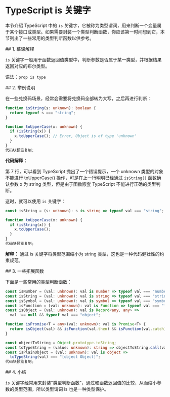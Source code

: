 # TypeScript is 关键字

本节介绍 TypeScript 中的 `is` 关键字，它被称为类型谓词，用来判断一个变量属于某个接口或类型。如果需要封装一个类型判断函数，你应该第一时间想到它，本节列出了一些常用的类型判断函数以供参考。

[]()## 1. 慕课解释

`is` 关键字一般用于函数返回值类型中，判断参数是否属于某一类型，并根据结果返回对应的布尔类型。

语法：`prop is type`

[]()## 2. 举例说明

在一些兑换码场景，经常会需要将兑换码全部转为大写，之后再进行判断：

```ts
function isString(s: unknown): boolean {
  return typeof s === "string";
}

function toUpperCase(x: unknown) {
  if (isString(x)) {
    x.toUpperCase(); // Error, Object is of type 'unknown'
  }
}
代码块预览复制;
```

**代码解释：**

第 7 行，可以看到 TypeScript 抛出了一个错误提示，一个 unknown 类型的对象不能进行 toUpperCase() 操作，可是在上一行明明已经通过 `isString()` 函数确认参数 x 为 string 类型，但是由于函数嵌套 TypeScript 不能进行正确的类型判断。

这时，就可以使用 `is` 关键字：

```ts
const isString = (s: unknown): s is string => typeof val === "string";

function toUpperCase(x: unknown) {
  if (isString(x)) {
    x.toUpperCase();
  }
}
代码块预览复制;
```

**解释：** 通过 is 关键字将类型范围缩小为 string 类型，这也是一种代码健壮性的约束规范。

[]()## 3. 一些拓展函数

下面是一些常用的类型判断函数：

```ts
const isNumber = (val: unknown): val is number => typeof val === "number";
const isString = (val: unknown): val is string => typeof val === "string";
const isSymbol = (val: unknown): val is symbol => typeof val === "symbol";
const isFunction = (val: unknown): val is Function => typeof val === "function";
const isObject = (val: unknown): val is Record<any, any> =>
  val !== null && typeof val === "object";

function isPromise<T = any>(val: unknown): val is Promise<T> {
  return isObject(val) && isFunction(val.then) && isFunction(val.catch);
}

const objectToString = Object.prototype.toString;
const toTypeString = (value: unknown): string => objectToString.call(value);
const isPlainObject = (val: unknown): val is object =>
  toTypeString(val) === "[object Object]";
代码块预览复制;
```

[]()## 4. 小结

`is` 关键字经常用来封装"类型判断函数"，通过和函数返回值的比较，从而缩小参数的类型范围，所以类型谓词 is 也是一种类型保护。
